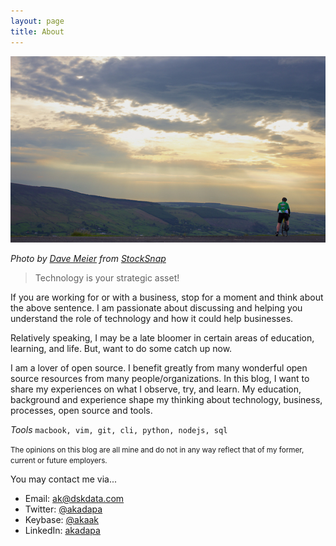 ```yaml
---
layout: page
title: About
---
```




![black and white windmill - AK Blog Credits](/assets/img/bike-mountain.jpg)

_Photo by <a href="https://stocksnap.io/author/480">Dave Meier</a> from <a href="https://stocksnap.io">StockSnap</a>_


<blockquote>Technology is your strategic asset!</blockquote>

If you are working for or with a business, stop for a moment and think about the above sentence. I am passionate about discussing and helping you understand the role of technology and how it could help businesses.
  
Relatively speaking, I may be a late bloomer in certain areas of education, learning, and life. But, want to do some catch up now.  

I am a lover of open source. I benefit greatly from many wonderful open source resources from many people/organizations. In this blog, I want to share my experiences on what I observe, try, and learn. My education, background and experience shape my thinking about technology, business, processes, open source and tools. 

*Tools*  `macbook, vim, git, cli, python, nodejs, sql`

<small>
The opinions on this blog are all mine and do not in any way reflect that of my former, current or future employers.
</small>

You may contact me via...
- Email: [ak@dskdata.com](mailto:ak@dskdata.com) 
- Twitter: [@akadapa](https://twitter.com/akadapa)
- Keybase: [@akaak](https://keybase.io/akaak)
- LinkedIn: [akadapa](https://www.linkedin.com/in/akadapa/)

